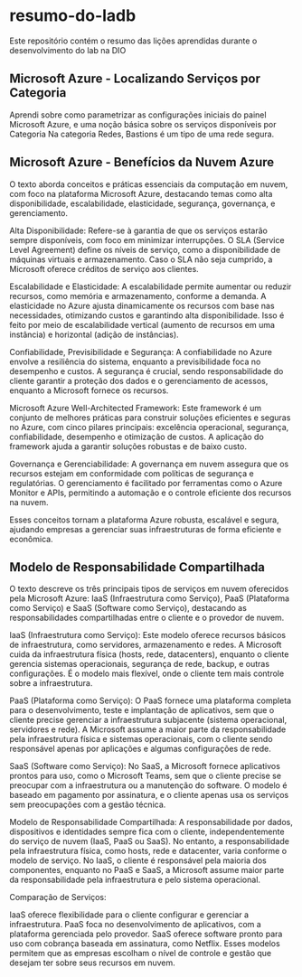 # resumo-do-ladb
Este repositório contém o resumo das lições aprendidas durante o desenvolvimento do lab na DIO
<h2>Microsoft Azure - Localizando Serviços por Categoria</h2>
Aprendi sobre como parametrizar as configurações iniciais do painel Microsoft Azure, e uma noção básica sobre os serviços disponíveis por Categoria
Na categoria Redes, Bastions é um tipo de uma rede segura.

<h2>Microsoft Azure - Benefícios da Nuvem Azure</h2>
O texto aborda conceitos e práticas essenciais da computação em nuvem, com foco na plataforma Microsoft Azure, destacando temas como alta disponibilidade, escalabilidade, elasticidade, segurança, governança, e gerenciamento.

Alta Disponibilidade: Refere-se à garantia de que os serviços estarão sempre disponíveis, com foco em minimizar interrupções. O SLA (Service Level Agreement) define os níveis de serviço, como a disponibilidade de máquinas virtuais e armazenamento. Caso o SLA não seja cumprido, a Microsoft oferece créditos de serviço aos clientes.

Escalabilidade e Elasticidade: A escalabilidade permite aumentar ou reduzir recursos, como memória e armazenamento, conforme a demanda. A elasticidade no Azure ajusta dinamicamente os recursos com base nas necessidades, otimizando custos e garantindo alta disponibilidade. Isso é feito por meio de escalabilidade vertical (aumento de recursos em uma instância) e horizontal (adição de instâncias).

Confiabilidade, Previsibilidade e Segurança: A confiabilidade no Azure envolve a resiliência do sistema, enquanto a previsibilidade foca no desempenho e custos. A segurança é crucial, sendo responsabilidade do cliente garantir a proteção dos dados e o gerenciamento de acessos, enquanto a Microsoft fornece os recursos.

Microsoft Azure Well-Architected Framework: Este framework é um conjunto de melhores práticas para construir soluções eficientes e seguras no Azure, com cinco pilares principais: excelência operacional, segurança, confiabilidade, desempenho e otimização de custos. A aplicação do framework ajuda a garantir soluções robustas e de baixo custo.

Governança e Gerenciabilidade: A governança em nuvem assegura que os recursos estejam em conformidade com políticas de segurança e regulatórias. O gerenciamento é facilitado por ferramentas como o Azure Monitor e APIs, permitindo a automação e o controle eficiente dos recursos na nuvem.

Esses conceitos tornam a plataforma Azure robusta, escalável e segura, ajudando empresas a gerenciar suas infraestruturas de forma eficiente e econômica.

<h2>Modelo de Responsabilidade Compartilhada</h2>
O texto descreve os três principais tipos de serviços em nuvem oferecidos pela Microsoft Azure: IaaS (Infraestrutura como Serviço), PaaS (Plataforma como Serviço) e SaaS (Software como Serviço), destacando as responsabilidades compartilhadas entre o cliente e o provedor de nuvem.

IaaS (Infraestrutura como Serviço):
Este modelo oferece recursos básicos de infraestrutura, como servidores, armazenamento e redes. A Microsoft cuida da infraestrutura física (hosts, rede, datacenters), enquanto o cliente gerencia sistemas operacionais, segurança de rede, backup, e outras configurações. É o modelo mais flexível, onde o cliente tem mais controle sobre a infraestrutura.

PaaS (Plataforma como Serviço):
O PaaS fornece uma plataforma completa para o desenvolvimento, teste e implantação de aplicativos, sem que o cliente precise gerenciar a infraestrutura subjacente (sistema operacional, servidores e rede). A Microsoft assume a maior parte da responsabilidade pela infraestrutura física e sistemas operacionais, com o cliente sendo responsável apenas por aplicações e algumas configurações de rede.

SaaS (Software como Serviço):
No SaaS, a Microsoft fornece aplicativos prontos para uso, como o Microsoft Teams, sem que o cliente precise se preocupar com a infraestrutura ou a manutenção do software. O modelo é baseado em pagamento por assinatura, e o cliente apenas usa os serviços sem preocupações com a gestão técnica.

Modelo de Responsabilidade Compartilhada:
A responsabilidade por dados, dispositivos e identidades sempre fica com o cliente, independentemente do serviço de nuvem (IaaS, PaaS ou SaaS). No entanto, a responsabilidade pela infraestrutura física, como hosts, rede e datacenter, varia conforme o modelo de serviço. No IaaS, o cliente é responsável pela maioria dos componentes, enquanto no PaaS e SaaS, a Microsoft assume maior parte da responsabilidade pela infraestrutura e pelo sistema operacional.

Comparação de Serviços:

IaaS oferece flexibilidade para o cliente configurar e gerenciar a infraestrutura.
PaaS foca no desenvolvimento de aplicativos, com a plataforma gerenciada pelo provedor.
SaaS oferece software pronto para uso com cobrança baseada em assinatura, como Netflix.
Esses modelos permitem que as empresas escolham o nível de controle e gestão que desejam ter sobre seus recursos em nuvem.


